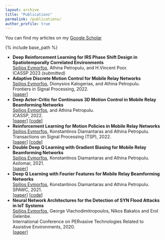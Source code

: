 ```yaml
---
layout: archive
title: "Publications"
permalink: /publications/
author_profile: true
---
```



  You can find my articles on my [Google Scholar](https://scholar.google.com/citations?user=ddQSMq4AAAAJ&hl=el)

{% include base_path %}

<ul class="sparse-list">
        </li>
        <li>
          <b>Deep Reinforcement Learning for IRS Phase Shift Design in Spatiotemporally Correlated Environments</b> <br/>
          <u>Spilios Evmorfos</u>, Athina Petropulu, and H.Vincent Poor. <br/>
  ICASSP 2023 <i>(submitted)</i><br/>
        </li>
        <li>
          <b>Adaptive Discrete Motion Control for Mobile Relay Networks</b> <br/>
          <u>Spilios Evmorfos</u>, Dionysios Kalogerias, and Athina Petropulu. <br/>
          Frontiers in Signal Processing, 2022.<br/>
          [<a href="https://scholar.google.com/citations?view_op=view_citation&hl=el&user=ddQSMq4AAAAJ&citation_for_view=ddQSMq4AAAAJ:zYLM7Y9cAGgC" class="link-in-list">paper</a>]
        </li>
  
   <li>
          <b>Deep Actor-Critic for Continuous 3D Motion Control in Mobile Relay Beamforming Networks</b> <br/>
          <u>Spilios Evmorfos</u>, and Athina Petropulu. <br/>
          ICASSP, 2022.<br/>
          [<a href="https://www.researchgate.net/profile/Spilios-Evmorfos/publication/360792864_Deep_Actor-Critic_for_Continuous_3D_Motion_Control_in_Mobile_Relay_Beamforming_Networks/links/62a812bf416ec50bdb2462cf/Deep-Actor-Critic-for-Continuous-3D-Motion-Control-in-Mobile-Relay-Beamforming-Networks.pdf" class="link-in-list">paper</a>]
     [<a href="https://github.com/SpiliosEv/SoftActorCriticSIREN3D" class="link-in-list">code</a>]
        </li>
  
   <li>
          <b>Reinforcement Learning for Motion Policies in Mobile Relay Networks</b> <br/>
          <u>Spilios Evmorfos</u>, Konstantinos Diamantaras and Athina Petropulu. <br/>
          Transactions on Signal Processing (TSP), 2022.<br/>
          [<a href="https://ieeexplore.ieee.org/abstract/document/9676432" class="link-in-list">paper</a>]
     [<a href="https://github.com/SpiliosEv/DeepQLearningSIREN" class="link-in-list">code</a>]
        </li>
  
  
  <li>
          <b>Double Deep Q Learning with Gradient Biasing for Mobile Relay Beamforming Networks</b> <br/>
          <u>Spilios Evmorfos</u>, Konstantinos Diamantaras and Athina Petropulu. <br/>
          Asilomar, 2021.<br/>
          [<a href="https://ieeexplore.ieee.org/abstract/document/9723405" class="link-in-list">paper</a>]
        </li>
  
   <li>
          <b>Deep Q Learning with Fourier Features for Mobile Relay Beamforming Networks</b> <br/>
          <u>Spilios Evmorfos</u>, Konstantinos Diamantaras and Athina Petropulu. <br/>
          SPAWC, 2021.<br/>
          [<a href="https://ieeexplore.ieee.org/abstract/document/9593138" class="link-in-list">paper</a>]
     [<a href="https://github.com/SpiliosEv/DeepQFourierFeatures" class="link-in-list">code</a>]
        </li>
  
   
  
   <li>
          <b>Neural Network Architectures for the Detection of SYN Flood Attacks in IoT Systems</b> <br/>
          <u>Spilios Evmorfos</u>, George Vlachodimitropoulos, Nikos Bakalos and Erol Gelenbe. <br/>
          International Conference on PERvasive Technologies Related to Assistive Environments, 2020.<br/>
          [<a href="https://www.researchgate.net/profile/Erol-Gelenbe-2/publication/342543785_Neural_network_architectures_for_the_detection_of_SYN_flood_attacks_in_IoT_systems/links/5f4762a4458515a88b710562/Neural-network-architectures-for-the-detection-of-SYN-flood-attacks-in-IoT-systems.pdf" class="link-in-list">paper</a>]
        </li>
    
     
